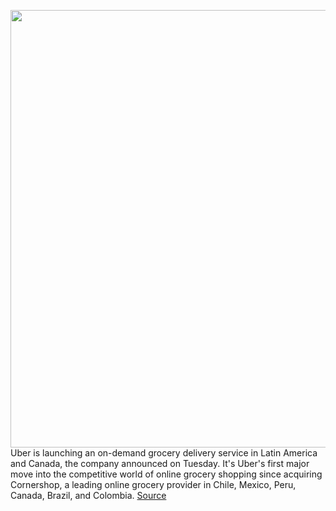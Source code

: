 <img src='https://cdn.vox-cdn.com/thumbor/WbjoDdXhjkaLPd58YXWAcLUPFrw=/0x0:2040x1360/1200x800/filters:focal(857x517:1183x843)/cdn.vox-cdn.com/uploads/chorus_image/image/67025039/acastro_180927_1777_uber_0002.0.jpg' width='700px' /><br/>
Uber is launching an on-demand grocery delivery service in Latin America and Canada, the company announced on Tuesday. It's Uber's first major move into the competitive world of online grocery shopping since acquiring Cornershop, a leading online grocery provider in Chile, Mexico, Peru, Canada, Brazil, and Colombia.
<a href='https://www.theverge.com/2020/7/7/21315159/uber-grocery-delivery-launch-cornershop-latin-america-canada'> Source <a/>
